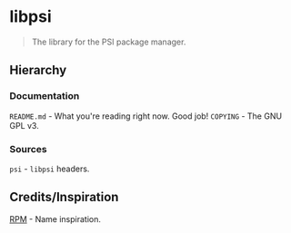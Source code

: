# libpsi
> The library for the PSI package manager.

## Hierarchy
### Documentation
`README.md` - What you're reading right now. Good job!
`COPYING` - The GNU GPL v3.

### Sources
`psi` - `libpsi` headers.

## Credits/Inspiration
[RPM](https://rpm.org) - Name inspiration.